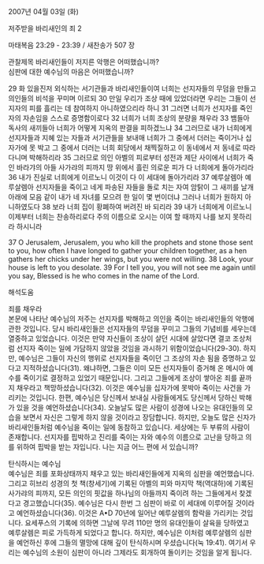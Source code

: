 2007년 04월 03일 (화)

저주받을 바리새인의 죄 2



마태복음 23:29 - 23:39 / 새찬송가 507 장


관찰제목
바리새인들이 저지른 악행은 어떠했습니까?      
심판에 대한 예수님의 마음은 어떠했습니까? 

29 화 있을진저 외식하는 서기관들과 바리새인들이여 너희는 선지자들의 무덤을 만들고 의인들의 비석을 꾸미며 이르되 30 만일 우리가 조상 때에 있었더라면 우리는 그들이 선지자의 피를 흘리는 데 참여하지 아니하였으리라 하니 31 그러면 너희가 선지자를 죽인 자의 자손임을 스스로 증명함이로다 32 너희가 너희 조상의 분량을 채우라 33 뱀들아 독사의 새끼들아 너희가 어떻게 지옥의 판결을 피하겠느냐 34 그러므로 내가 너희에게 선지자들과 지혜 있는 자들과 서기관들을 보내매 너희가 그 중에서 더러는 죽이거나 십자가에 못 박고 그 중에서 더러는 너희 회당에서 채찍질하고 이 동네에서 저 동네로 따라다니며 박해하리라 35 그러므로 의인 아벨의 피로부터 성전과 제단 사이에서 너희가 죽인 바라갸의 아들 사가랴의 피까지 땅 위에서 흘린 의로운 피가 다 너희에게 돌아가리라 36 내가 진실로 너희에게 이르노니 이것이 다 이 세대에 돌아가리라 37 예루살렘아 예루살렘아 선지자들을 죽이고 네게 파송된 자들을 돌로 치는 자여 암탉이 그 새끼를 날개 아래에 모음 같이 내가 네 자녀를 모으려 한 일이 몇 번이더냐 그러나 너희가 원하지 아니하였도다 38 보라 너희 집이 황폐하여 버려진 바 되리라 39 내가 너희에게 이르노니 이제부터 너희는 찬송하리로다 주의 이름으로 오시는 이여 할 때까지 나를 보지 못하리라 하시니라 

37 O Jerusalem, Jerusalem, you who kill the prophets and stone those sent to you, how often I have longed to gather your children together, as a hen gathers her chicks under her wings, but you were not willing. 
38 Look, your house is left to you desolate. 39 For I tell you, you will not see me again until you say, Blessed is he who comes in the name of the Lord.

해석도움





죄를 채우라  
본문에 나타난 예수님의 저주는 선지자를 박해하고 의인을 죽이는 바리새인들의 악행에 관한 것입니다. 당시 바리새인들은 선지자들의 무덤을 꾸미고 그들의 기념비를 세우는데 열중하고 있었습니다. 이것은 만약 자신들이 조상이 살던 시대에 살았다면 결코 조상처럼 선지자 죽이는 일에 가담하지 않았을 것임을 과시하기 위함이었습니다(29-30). 하지만, 예수님은 그들이 자신의 행위로 선지자들을 죽이던 그 조상의 자손 됨을 증명하고 있다고 지적하셨습니다(31). 왜냐하면, 그들은 이미 모든 선지자들이 증거해 온 메시아 예수를 죽이기로 결정하고 있었기 때문입니다. 그리고 그들에게 조상이 쌓아온 죄를 끝까지 채우라고 책망하셨습니다(32). 이것은 예수님을 십자가에 못박아 죽이는 사건을 가리키는 것입니다. 한편, 예수님은 당신께서 보내실 사람들에게도 당신께서 당하신 박해가 있을 것을 예언하셨습니다(34). 오늘날도 많은 사람이 성경에 나오는 유대인들의 모습을 보면서 자신은 그렇게 하지 않을 것이라고 장담합니다. 하지만, 오늘도 많은 신자가 바리새인들처럼 예수님을 죽이는 일에 동참하고 있습니다. 세상에는 두 부류의 사람이 존재합니다. 선지자를 핍박하고 진리를 죽이는 자와 예수의 이름으로 고난을 당하고 의를 위하여 핍박을 받는 자입니다. 나는 지금 어느 편에 서 있습니까? 

탄식하시는 예수님  
예수님은 죄를 포화상태까지 채우고 있는 바리새인들에게 지옥의 심판을 예언했습니다. 그리고 히브리 성경의 첫 책(창세기)에 기록된 아벨의 피와 마지막 책(역대하)에 기록된 사가랴의 피까지, 모든 의인의 핏값을 하나님의 아들까지 죽이려 하는 그들에게서 찾겠다고 경고했습니다(35). 예수님은 다시 한번 그 심판이 바로 이 세대에 이루어질 것이라고 예언하셨습니다(36). 이것은 A•D 70년에 일어난 예루살렘의 함락을 가리키는 것입니다. 요세푸스의 기록에 의하면 그날에 무려 110만 명의 유대인들이 살육을 당하였고 예루살렘은 피로 가득하게 되었다고 합니다. 하지만, 예수님은 이처럼 예루살렘의 심판을 예언하신 후에 그들의 멸망에 대해 깊이 탄식하시며 우셨습니다(눅 19:41). 여기서 우리는 예수님의 소원이 심판이 아니라 그제라도 회개하여 돌이키는 것임을 알게 됩니다.